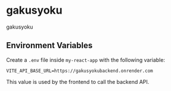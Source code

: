 # gakusyoku
gakusyoku

## Environment Variables

Create a `.env` file inside `my-react-app` with the following variable:

```
VITE_API_BASE_URL=https://gakusyokubackend.onrender.com
```

This value is used by the frontend to call the backend API.
